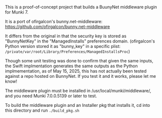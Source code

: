 This is a proof-of-concept project that builds a BuunyNet middleware plugin for Munki 7.

It is a port of ofirgalcon's bunny.net-middleware:  
https://github.com/ofirgalcon/bunny.net-middleware

It differs from the original in that the security key is stored as
"BunnyNetKey" in the "ManagedInstalls" preferences domain. (ofirgalcon's Python version stored it as "bunny_key" in a specific plist: `/private/var/root/Library/Preferences/ManagedInstallsProc`)

Though some unit testing was done to confirm that given the same inputs, the Swift implmentation generates the same outputs as the Python implmementation, as of May 15, 2025, this has not actually been tested against a repo hosted on BunnyNet. If you test it and it works, please let me know!

The middleware plugin must be installed in /usr/local/munki/middleware/, and you need Munki 7.0.0.5139 or later to test.

To build the middleware plugin and an Installer pkg that installs it, cd into this directory and run `./build_pkg.sh`